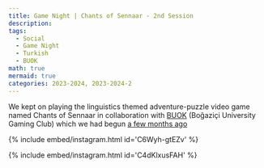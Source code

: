 ```yaml
---
title: Game Night | Chants of Sennaar - 2nd Session
description:
tags:
  - Social
  - Game Night
  - Turkish
  - BUOK
math: true
mermaid: true
categories: 2023-2024, 2023-2024-2
---
```


We kept on playing the linguistics themed adventure-puzzle video game named Chants of Sennaar in collaboration with [BUOK](https://instagram.com/boun_buok) (Boğaziçi University Gaming Club) which we had begun [a few months ago](/posts/chants-of-sennaar-1)

{% include embed/instagram.html id='C6Wyh-gtEZv' %}

{% include embed/instagram.html id='C4dKlxusFAH' %}